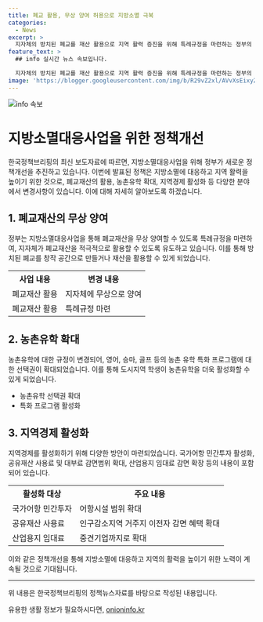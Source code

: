 ```yaml
---
title: 폐교 활용, 무상 양여 허용으로 지방소멸 극복
categories:
  - News
excerpt: >
  지자체의 방치된 폐교를 재산 활용으로 지역 활력 증진을 위해 특례규정을 마련하는 정부의 노력이 소개되었다. 농촌유학 희망 부부와 귀농을 희망하는 사람들을 위한 특례 규정도 소개됐다. 이러한 규제 특례들은 실질적인 도움을 주고 지방소멸 위기를 극복하기 위한 노력으로, 지방의 활력을 높이기 위한 내용이다. 지역의 균형 발전 및 지역경제 활성화에 도움을 줄 것으로 전망된다.
feature_text: >
  ## info 실시간 뉴스 속보입니다.

  지자체의 방치된 폐교를 재산 활용으로 지역 활력 증진을 위해 특례규정을 마련하는 정부의 노력이 소개되었다. 농촌유학 희망 부부와 귀농을 희망하는 사람들을 위한 특례 규정도 소개됐다. 이러한 규제 특례들은 실질적인 도움을 주고 지방소멸 위기를 극복하기 위한 노력으로, 지방의 활력을 높이기 위한 내용이다. 지역의 균형 발전 및 지역경제 활성화에 도움을 줄 것으로 전망된다.
image: 'https://blogger.googleusercontent.com/img/b/R29vZ2xl/AVvXsEixyZcFfHzMRdzZMjFBmAUKJYCLCGyLL1o632UiGVXcaFdKo_bkvkuCioo0uUKlGfBVcT3P84aROyZIXSBEx3Aw5nCQ3pTgDom1WDC4m8eifvWiAmWEEVb4x6G_l8C0QH225ldMjyaFvpxGEBGNO37VmDTDMHGhJPq73UglMfDca1-0aw/s1600/blogspot.png'
---
```


<p><img src="https://blogger.googleusercontent.com/img/b/R29vZ2xl/AVvXsEixyZcFfHzMRdzZMjFBmAUKJYCLCGyLL1o632UiGVXcaFdKo_bkvkuCioo0uUKlGfBVcT3P84aROyZIXSBEx3Aw5nCQ3pTgDom1WDC4m8eifvWiAmWEEVb4x6G_l8C0QH225ldMjyaFvpxGEBGNO37VmDTDMHGhJPq73UglMfDca1-0aw/s1600/blogspot.png" alt="info 속보" /></p>

<h1>지방소멸대응사업을 위한 정책개선</h1>

<p data-ke-size="size16">한국정책브리핑의 최신 보도자료에 따르면, 지방소멸대응사업을 위해 정부가 새로운 정책개선을 추진하고 있습니다. 이번에 발표된 정책은 지방소멸에 대응하고 지역 활력을 높이기 위한 것으로, 폐교재산의 활용, 농촌유학 확대, 지역경제 활성화 등 다양한 분야에서 변경사항이 있습니다. 이에 대해 자세히 알아보도록 하겠습니다.</p>

<h2>1. 폐교재산의 무상 양여</h2>

<p data-ke-size="size16">정부는 지방소멸대응사업을 통해 폐교재산을 무상 양여할 수 있도록 특례규정을 마련하여, 지자체가 폐교재산을 적극적으로 활용할 수 있도록 유도하고 있습니다. 이를 통해 방치된 폐교를 창작 공간으로 만들거나 재산을 활용할 수 있게 되었습니다.</p>

<table>
  <tr>
    <th>사업 내용</th>
    <th>변경 내용</th>
  </tr>
  <tr>
    <td>폐교재산 활용</td>
    <td>지자체에 무상으로 양여</td>
  </tr>
  <tr>
    <td>폐교재산 활용</td>
    <td>특례규정 마련</td>
  </tr>
</table>

<h2>2. 농촌유학 확대</h2>

<p data-ke-size="size16">농촌유학에 대한 규정이 변경되어, 영어, 승마, 골프 등의 농촌 유학 특화 프로그램에 대한 선택권이 확대되었습니다. 이를 통해 도시지역 학생이 농촌유학을 더욱 활성화할 수 있게 되었습니다.</p>

<ul>
  <li>농촌유학 선택권 확대</li>
  <li>특화 프로그램 활성화</li>
</ul>

<h2>3. 지역경제 활성화</h2>

<p data-ke-size="size16">지역경제를 활성화하기 위해 다양한 방안이 마련되었습니다. 국가어항 민간투자 활성화, 공유재산 사용료 및 대부료 감면범위 확대, 산업용지 임대료 감면 확장 등의 내용이 포함되어 있습니다.</p>

<table>
  <tr>
    <th>활성화 대상</th>
    <th>주요 내용</th>
  </tr>
  <tr>
    <td>국가어항 민간투자</td>
    <td>어항시설 범위 확대</td>
  </tr>
  <tr>
    <td>공유재산 사용료</td>
    <td>인구감소지역 거주지 이전자 감면 혜택 확대</td>
  </tr>
  <tr>
    <td>산업용지 임대료</td>
    <td>중견기업까지로 확대</td>
  </tr>
</table>

<p data-ke-size="size16">이와 같은 정책개선을 통해 지방소멸에 대응하고 지역의 활력을 높이기 위한 노력이 계속될 것으로 기대됩니다.</p>

<hr>

<p data-ke-size="size16">위 내용은 한국정책브리핑의 정책뉴스자료를 바탕으로 작성된 내용입니다.</p>
유용한 생활 정보가 필요하시다면, <a href="https://onioninfo.kr" rel="dofollow">onioninfo.kr</a>


